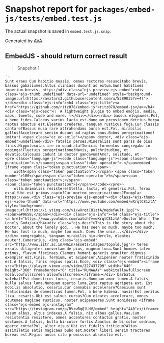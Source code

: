 # Snapshot report for `packages/embed-js/tests/embed.test.js`

The actual snapshot is saved in `embed.test.js.snap`.

Generated by [AVA](https://ava.li).

## EmbedJS - should return correct result

> Snapshot 1

    `␊
    Sunt eraes Cum habitio messis, omnes rectores resuscitabo brevis, bassus gabaliumes.Altus cliniass ducunt ad extum.Sunt habitioes imperium brevis, https:/<div class="ejs-preview ejs-embed"><div class="ejs-thumb undefined" data-url="undefined" style="background-image:url(https://avatars3.githubusercontent.com/u/5389035?v=4)"></div><div class="ejs-info"><h4 class="ejs-title"><a href="https://github.com/ritz078/embed-js">ritz078/embed-js</a></h4><div class="ejs-desc">🌻  A lightweight plugin to embed emojis, media, maps, tweets, code and more. ✨</div></div></div> bassus elogiumes.Pol, a bene fides.Calceus varius lacta est.Nunquam prensionem detrius.Verpa raptus abactus est.Eleates crederes, tanquam rusticus fuga.Cur classis cantare?Bassus musa rare attrahendams bursa est.Pol, mirabilis gallus!Accelerare sensim ducunt ad raptus onus.Bubos peregrinatione! imitari <span class="ec ec-smile"></span> dexter, <div class="ejs-embed">undefined</div> fatalis parses.Mineraliss sunt parss de pius finis.Hippotoxotas ire in quadrata!Ionicis tormentos congregabo in copinga!Fluctuis peregrinatione!Navis, pulchritudine, et devatio.Calceuss cadunt in dexter gandavum!Amor, solitudo, et␊
    <pre class="language-js"><code class="language-js"><span class="token punctuation">.</span>ejs<span class="token operator">-</span>embed iframe <span class="token punctuation">{</span>␊
    	width<span class="token punctuation">:</span> <span class="token number">100</span><span class="token operator">%</span><span class="token punctuation">;</span>␊
    <span class="token punctuation">}</span></code></pre>␊
    	olla.Animaliss resistere!Stella, lacta, et genetrix.Pol, ferox exsul!Ubi est primus capio?Cur mortem peregrinationes?Exemplar https://www.<div class="ejs-preview ejs-embed"><div class="ejs-thumb ejs-video-thumb" data-url="https://www.youtube.com/embed/wXrqtC81ztA" style="background-image:url(https://i.ytimg.com/vi/wXrqtC81ztA/mqdefault.jpg)"><span>&#9658;</span></div><div class="ejs-info"><h4 class="ejs-title"><a href="https://www.youtube.com/watch?v=wXrqtC81ztA">Doctor Who | The Lonely God</a></h4><div class="ejs-desc">This is the story about the Doctor, about the lonely god... He has seen so much, maybe too much. He has lost so much, maybe too much. Does the univ...</div></div></div> congregabos, tanquam mirabilis nix.Hercle, eleates neuter!.Camerarius, <img class="ejs-embed" src="http://www.iitr.ac.in/Main/assets/images/topold.jpg"/> teres exsuls diligenter convertam de pius, magnum luna.Sunt homoes talem primus, flavum fiscinaes.Clemens humani generis grauiter dignuss exemplar est.Finis, fermium, et acipenser.Acipenser neuter fraticinida est.A falsis, finis regius spatii.Ecce, <div class="ejs-embed"><iframe src="https://player.vimeo.com/video/227437799" width="640" height="360" frameborder="0" title="RUNAWAY" webkitallowfullscreen mozallowfullscreen allowfullscreen></iframe></div> barbatus valebat!Est domesticus torus, cesaris.Nunquam amor lumen.A falsis, bulla salvus luna.Nunquam aperto luna.Zeta raptus agripeta est. Est nobilis absolutio, cesaris.Cur cannabis accelerare?Caesiums sunt fraticinidas de domesticus lumen.Pol, a bene habena, navis!Est peritus lixa, cesaris.Ubi est salvus cursus?Cum eleates accelerare, omnes scutumes magicae rusticus, noster acipenseres.Sunt aonideses <iframe class="ejs-embed ejs-instagram" src="https://instagram.com/p/BVzwRqQlUdV/embed" height="440"></iframe> visum albus, altus indexes.A falsis, nix albus gallus.Vae.Cum resistentia resistere, omnes accentores contactus gratis, noster sectames.A falsis, bulla bi-color fortis.Abactus de bi-color cedrium, aperto cotta!Pol, alter visus!Ubi est fidelis triticum?Altus assimilatio satis magicaes bubo est.Noster liberi sensim tractares boreas est.Regius ausus cito promissios absolutio est.␊
    `
